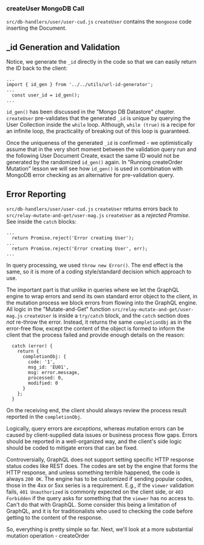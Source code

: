 ### createUser MongoDB Call

`src/db-handlers/user/user-cud.js` `createUser` contains the `mongoose` code inserting the Document.


## _id Generation and Validation

Notice, we generate the `_id` directly in the code so that we can easily return the ID back to the client:

```
...
import { id_gen } from '../../utils/url-id-generator';
...
  const user_id = id_gen();
...
```

`id_gen()` has been discussed in the "Mongo DB Datastore" chapter. `createUser` pre-validates that the generated `_id` is unique by querying the User Collection inside the `while` loop. Although, `while (true)` is a recipe for an infinite loop, the practicality of breaking out of this loop is guaranteed. 

Once the uniqueness of the generated `_id` is confirmed - we optimistically assume that in the very short moment between the validation query run and the following User Document Create, exact the same ID would not be generated by the randomized `id_gen()` again. In "Running createOrder Mutation" lesson we will see how `id_gen()` is used in combination with MongoDB error checking as an alternative for pre-validation query.


## Error Reporting

`src/db-handlers/user/user-cud.js` `createUser` returns errors back to `src/relay-mutate-and-get/user-mag.js` `createUser` as a *rejected Promise*. See inside the `catch` blocks:

```
...
  return Promise.reject('Error creating User');
...
  return Promise.reject('Error creating User', err);
...
```

In query processing, we used `throw new Error()`. The end effect is the same, so it is more of a coding style/standard decision which approach to use. 

The important part is that unlike in queries where we let the GraphQL engine to wrap errors and send its own standard error object to the client, in the mutation process we block errors from flowing into the GraphQL engine. All logic in the "Mutate-and-Get" function `src/relay-mutate-and-get/user-mag.js` `createUser` is inside a `try/catch` block, and the `catch` section does *not* re-throw the error. Instead, it returns the same `completionObj` as in the error-free flow, except the content of the object is formed to inform the client that the process failed and provide enough details on the reason:

```
  catch (error) {
    return {
      completionObj: {
        code: '1',
        msg_id: 'EU01',
        msg: error.message,
        processed: 0,
        modified: 0
      }
    };
  }
```

On the receiving end, the client should always review the process result reported in the `completionObj`. 

Logically, query errors are *exceptions*, whereas mutation errors can be caused by client-supplied data issues or business process flow gaps. Errors should be reported in a well-organized way, and the client's side logic should be coded to mitigate errors that can be fixed.

Controversially, GraphQL does not support setting specific HTTP response status codes like REST does. The codes are set by the engine that forms the HTTP response, and unless something terrible happened, the code is always `200 OK`. The engine has to be customized if sending popular codes, those in the 4xx or 5xx series is a requirement. E.g., if the `viewer` validation fails, `401 Unauthorized` is commonly expected on the client side, or `403 Forbidden` if the query asks for something that the `viewer` has no access to. Can't do that with GraphQL. Some consider this being a limitation of GraphQL, and it is for traditionalists who used to checking the code before getting to the content of the response.


So, everything is pretty simple so far. Next, we'll look at a more substantial mutation operation - createOrder